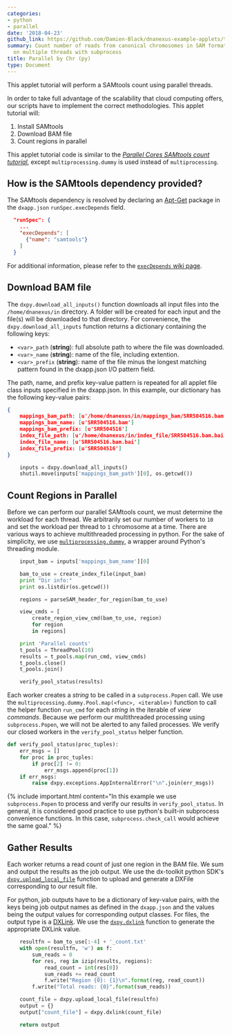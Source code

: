 ```yaml
---
categories:
- python
- parallel
date: '2018-04-23'
github_link: https://github.com/Damien-Black/dnanexus-example-applets/tree/master/Tutorials/python/samtools_count_para_chr_subprocess_py
summary: Count number of reads from canonical chromosomes in SAM format file parallel,
  on multiple threads with subprocess
title: Parallel by Chr (py)
type: Document
---
```

This applet tutorial will perform a SAMtools count using parallel threads.

In order to take full advantage of the scalability that cloud computing offers, our scripts have to implement the correct methodologies. This applet tutorial will:
1. Install SAMtools
2. Download BAM file
3. Count regions in parallel

This applet tutorial code is similar to the [_Parallel Cores SAMtools count tutorial_](/python_parallel_tutorial.html#samtools_count_para_reg_subprocess_py), except `multiprocessing.dummy` is used instead of `multiprocessing`.

## How is the SAMtools dependency provided?
The SAMtools dependency is resolved by declaring an [Apt-Get](https://help.ubuntu.com/14.04/serverguide/apt-get.html) package in the `dxapp.json` `runSpec.execDepends` field.
```json
  "runSpec": {
    ...
    "execDepends": [
      {"name": "samtools"}
    ]
  }
```
For additional information, please refer to the [`execDepends` wiki page](https://wiki.dnanexus.com/Execution-Environment-Reference#Software-Packages).

## Download BAM file

The `dxpy.download_all_inputs()` function downloads all input files into the `/home/dnanexus/in` directory. A folder will be created for each input and the file(s) will be downloaded to that directory. For convenience, the `dxpy.download_all_inputs` function returns a dictionary containing the following keys:
* `<var>_path` (**string**): full absolute path to where the file was downloaded.
* `<var>_name` (**string**): name of the file, including extention.
* `<var>_prefix` (**string**): name of the file minus the longest matching pattern found in the dxapp.json I/O pattern field.

The path, name, and prefix key-value pattern is repeated for all applet file class inputs specified in the dxapp.json. In this example, our dictionary has the following key-value pairs:
```json
{
    mappings_bam_path: [u'/home/dnanexus/in/mappings_bam/SRR504516.bam']
    mappings_bam_name: [u'SRR504516.bam']
    mappings_bam_prefix: [u'SRR504516']
    index_file_path: [u'/home/dnanexus/in/index_file/SRR504516.bam.bai']
    index_file_name: [u'SRR504516.bam.bai']
    index_file_prefix: [u'SRR504516']
}
```
```python
    inputs = dxpy.download_all_inputs()
    shutil.move(inputs['mappings_bam_path'][0], os.getcwd())
```

## Count Regions in Parallel
Before we can perform our parallel SAMtools count, we must determine the workload for each thread. We arbitrarily set our number of workers to `10` and set the workload per thread to `1` chromosome at a time. There are various ways to achieve multithreaded processing in python. For the sake of simplicity, we use [`multiprocessing.dummy`](https://docs.python.org/2/library/multiprocessing.html#module-multiprocessing.dummy), a wrapper around Python's threading module.
<!-- INCLUDE: {% include note.html content="In addition to Python's `multiprocessing.dummy` 
 module, we simplify our multithreaded processing with several helper functions. We won't cover all the helper functions here, so feel free to review the applet source code in GitHub to see function implementations." %} -->
```python
    input_bam = inputs['mappings_bam_name'][0]

    bam_to_use = create_index_file(input_bam)
    print "Dir info:"
    print os.listdir(os.getcwd())

    regions = parseSAM_header_for_region(bam_to_use)

    view_cmds = [
        create_region_view_cmd(bam_to_use, region)
        for region
        in regions]

    print 'Parallel counts'
    t_pools = ThreadPool(10)
    results = t_pools.map(run_cmd, view_cmds)
    t_pools.close()
    t_pools.join()

    verify_pool_status(results)
```
Each worker creates a *string* to be called in a `subprocess.Popen` call. We use the `multiprocessing.dummy.Pool.map(<func>, <iterable>)` function to call the helper function `run_cmd` for each *string* in the iterable of *view commands*. Because we perform our multithreaded processing using `subprocess.Popen`, we will not be alerted to any failed processes. We verify our closed workers in the `verify_pool_status` helper function.
```python
def verify_pool_status(proc_tuples):
    err_msgs = []
    for proc in proc_tuples:
        if proc[2] != 0:
            err_msgs.append(proc[1])
    if err_msgs:
        raise dxpy.exceptions.AppInternalError("\n".join(err_msgs))
```

{% include important.html content="In this example we use `subprocess.Popen` to process and verify our results in `verify_pool_status`. In general, it is considered good practice to use python's built-in subprocess convenience functions. In this case, `subprocess.check_call` would achieve the same goal." %}

## Gather Results

Each worker returns a read count of just one region in the BAM file. We sum and output the results as the job output. We use the dx-toolkit python SDK's [`dxpy.upload_local_file`](http://autodoc.dnanexus.com/bindings/python/current/dxpy_dxfile.html?highlight=upload_local_file#dxpy.bindings.dxfile_functions.upload_local_file) function to upload and generate a DXFile corresponding to our result file.
<!-- Gather results and generate applet output -->
For python, job outputs have to be a dictionary of key-value pairs, with the keys being job output names as defined in the `dxapp.json` and the values being the output values for corresponding output classes. For files, the output type is a [DXLink](https://wiki.dnanexus.com/api-specification-v1.0.0/Details-and-Links#Linking). We use the [`dxpy.dxlink`](http://autodoc.dnanexus.com/bindings/python/current/dxpy_functions.html?highlight=dxlink#dxpy.bindings.dxdataobject_functions.dxlink) function to generate the appropriate DXLink value.
```python
    resultfn = bam_to_use[:-4] + '_count.txt'
    with open(resultfn, 'w') as f:
        sum_reads = 0
        for res, reg in izip(results, regions):
            read_count = int(res[0])
            sum_reads += read_count
            f.write("Region {0}: {1}\n".format(reg, read_count))
        f.write("Total reads: {0}".format(sum_reads))

    count_file = dxpy.upload_local_file(resultfn)
    output = {}
    output["count_file"] = dxpy.dxlink(count_file)

    return output
```
